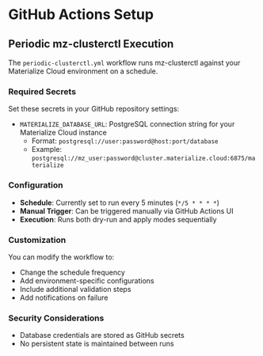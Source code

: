 # GitHub Actions Setup

## Periodic mz-clusterctl Execution

The `periodic-clusterctl.yml` workflow runs mz-clusterctl against your
Materialize Cloud environment on a schedule.

### Required Secrets

Set these secrets in your GitHub repository settings:

- `MATERIALIZE_DATABASE_URL`: PostgreSQL connection string for your Materialize Cloud instance
  - Format: `postgresql://user:password@host:port/database`
  - Example: `postgresql://mz_user:password@cluster.materialize.cloud:6875/materialize`

### Configuration

- **Schedule**: Currently set to run every 5 minutes (`*/5 * * * *`)
- **Manual Trigger**: Can be triggered manually via GitHub Actions UI
- **Execution**: Runs both dry-run and apply modes sequentially

### Customization

You can modify the workflow to:
- Change the schedule frequency
- Add environment-specific configurations
- Include additional validation steps
- Add notifications on failure

### Security Considerations

- Database credentials are stored as GitHub secrets
- No persistent state is maintained between runs
